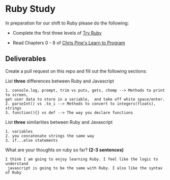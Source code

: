 # Ruby Study

In preparation for our shift to Ruby please do the following:

* Complete the first three levels of [Try Ruby](http://tryruby.org/)

* Read Chapters 0 - 8 of [Chris Pine's Learn to Program](https://pine.fm/LearnToProgram/)

## Deliverables

Create a pull request on this repo and fill out the following sections:

List **three** differences between Ruby and Javascript

```
1. console.log, prompt, trim vs puts, gets, chomp --> Methods to print to screen,
get user data to store in a variable,  and take off white space/enter.
2. parseInt() vs .to_i --> Methods to convert to integers(floats), strings
3. function(){} vs def --> The way you declare functions

```

List **three** similarities between Ruby and Javascript

```
1. variables
2. you concatenate strings the same way
3. if...else statements

```

What are your thoughts on ruby so far? **(2-3 sentences)**

```
I think I am going to enjoy learning Ruby. I feel like the logic to understand
 javascript is going to be the same with Ruby. I also like the syntax of Ruby
```
